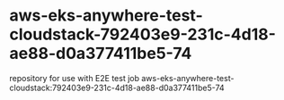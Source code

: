 # aws-eks-anywhere-test-cloudstack-792403e9-231c-4d18-ae88-d0a377411be5-74
repository for use with E2E test job aws-eks-anywhere-test-cloudstack:792403e9-231c-4d18-ae88-d0a377411be5-74
